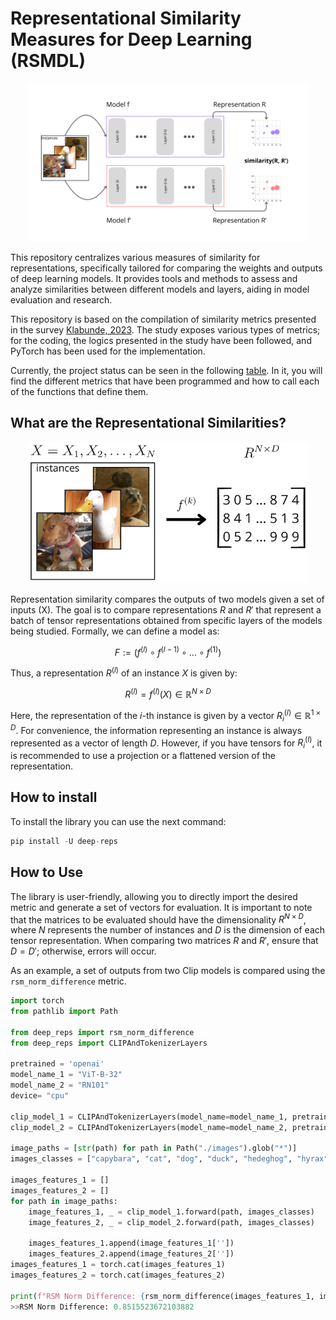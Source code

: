 # Representational Similarity Measures for Deep Learning (RSMDL)

<p align="center"> 
<img src="./docs/similarity.png" width=450/>
</p>

This repository centralizes various measures of similarity for representations, specifically tailored for comparing the weights and outputs of deep learning models. It provides tools and methods to assess and analyze similarities between different models and layers, aiding in model evaluation and research.

This repository is based on the compilation of similarity metrics presented in the survey [Klabunde, 2023](https://arxiv.org/abs/2305.06329). The study exposes various types of metrics; for the coding, the logics presented in the study have been followed, and PyTorch has been used for the implementation.

Currently, the project status can be seen in the following [table](table.md). In it, you will find the different metrics that have been programmed and how to call each of the functions that define them.

## What are the Representational Similarities?

<p align="center"> 
<img src="./docs/representations.png" width=450/>
</p>

Representation similarity compares the outputs of two models given a set of inputs \(X\). The goal is to compare representations $R$ and $R'$ that represent a batch of tensor representations obtained from specific layers of the models being studied. Formally, we can define a model as:

$$F := (f^{(l)} \circ f^{(l-1)} \circ \dots \circ f^{(1)})$$

Thus, a representation $R^{(l)}$ of an instance $X$ is given by:

$$R^{(l)} = f^{(l)}(X) \in \mathbb{R}^{N \times D}$$

Here, the representation of the $i$-th instance is given by a vector $R_i^{(l)} \in \mathbb{R}^{1 \times D}$. For convenience, the information representing an instance is always represented as a vector of length $D$. However, if you have tensors for $R_i^{(l)}$, it is recommended to use a projection or a flattened version of the representation.

## How to install

To install the library you can use the next command:

```python
pip install -U deep-reps
```

## How to Use

The library is user-friendly, allowing you to directly import the desired metric and generate a set of vectors for evaluation. It is important to note that the matrices to be evaluated should have the dimensionality $R^{N \times D}$, where $N$ represents the number of instances and $D$ is the dimension of each tensor representation. When comparing two matrices $R$ and $R'$, ensure that $D=D'$; otherwise, errors will occur.

As an example, a set of outputs from two Clip models is compared using the `rsm_norm_difference` metric.

```python
import torch
from pathlib import Path 

from deep_reps import rsm_norm_difference
from deep_reps import CLIPAndTokenizerLayers

pretrained = 'openai'
model_name_1 = "ViT-B-32"
model_name_2 = "RN101"
device= "cpu"

clip_model_1 = CLIPAndTokenizerLayers(model_name=model_name_1, pretrained=pretrained, device=device)
clip_model_2 = CLIPAndTokenizerLayers(model_name=model_name_2, pretrained=pretrained, device=device)

image_paths = [str(path) for path in Path("./images").glob("*")]
images_classes = ["capybara", "cat", "dog", "duck", "hedeghog", "hyrax"]

images_features_1 = []
images_features_2 = []
for path in image_paths:
    image_features_1, _ = clip_model_1.forward(path, images_classes)
    image_features_2, _ = clip_model_2.forward(path, images_classes)

    images_features_1.append(image_features_1[''])
    images_features_2.append(image_features_2[''])
images_features_1 = torch.cat(images_features_1)
images_features_2 = torch.cat(images_features_2)

print(f"RSM Norm Difference: {rsm_norm_difference(images_features_1, images_features_2)}")
>>RSM Norm Difference: 0.8515523672103882
```



